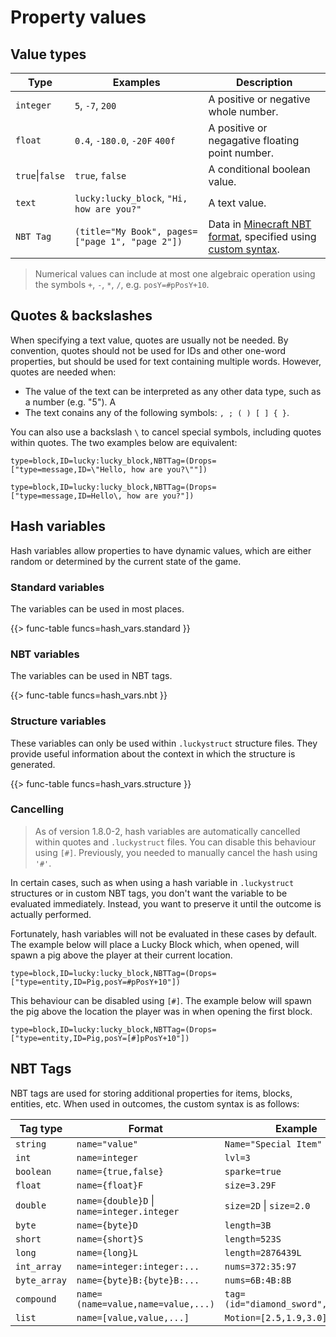 # Property values

## Value types

| Type            | Examples                                        | Description                                                                                                                          |
| --------------- | ----------------------------------------------- | ------------------------------------------------------------------------------------------------------------------------------------ |
| `integer`       | `5`, `-7`, `200`                                | A positive or negative whole number.                                                                                                 |
| `float`         | `0.4`, `-180.0`, `-20F` `400f`                  | A positive or negagative floating point number.                                                                                      |
| `true`\|`false` | `true`, `false`                                 | A conditional boolean value.                                                                                                         |
| `text`          | `lucky:lucky_block`, `"Hi, how are you?"`       | A text value.                                                                                                                        |
| `NBT Tag`       | `(title="My Book", pages=["page 1", "page 2"])` | Data in [Minecraft NBT format](https://minecraft.gamepedia.com/NBT_format), specified using [custom syntax](proprty-types#nbt-tags). |

> Numerical values can include at most one algebraic operation using the symbols `+`, `-`, `*`, `/`, e.g. `posY=#pPosY+10`.

## Quotes \& backslashes

When specifying a text value, quotes are usually not be needed. By convention, quotes should not be used for IDs and other one-word properties, but should be used for text containing multiple words. However, quotes are needed when:

-   The value of the text can be interpreted as any other data type, such as a number (e.g. "5"). A
-   The text conains any of the following symbols: `, ; ( ) [ ] { }`.

You can also use a backslash `\` to cancel special symbols, including quotes within quotes. The two examples below are equivalent:

```
type=block,ID=lucky:lucky_block,NBTTag=(Drops=["type=message,ID=\"Hello, how are you?\""])

type=block,ID=lucky:lucky_block,NBTTag=(Drops=["type=message,ID=Hello\, how are you?"])
```

## Hash variables

Hash variables allow properties to have dynamic values, which are either random or determined by the current state of the game.

### Standard variables

The variables can be used in most places.

{{> func-table funcs=hash_vars.standard }}

### NBT variables

The variables can be used in NBT tags.

{{> func-table funcs=hash_vars.nbt }}

### Structure variables

These variables can only be used within `.luckystruct` structure files. They provide useful information about the context in which the structure is generated.

{{> func-table funcs=hash_vars.structure }}

### Cancelling

> As of version 1.8.0-2, hash variables are automatically cancelled within quotes and `.luckystruct` files. You can disable this behaviour using `[#]`. Previously, you needed to manually cancel the hash using `'#'`.

In certain cases, such as when using a hash variable in `.luckystruct` structures or in custom NBT tags, you don't want the variable to be evaluated immediately. Instead, you want to preserve it until the outcome is actually performed.

Fortunately, hash variables will not be evaluated in these cases by default. The example below will place a Lucky Block which, when opened, will spawn a pig above the player at their current location.

```
type=block,ID=lucky:lucky_block,NBTTag=(Drops=["type=entity,ID=Pig,posY=#pPosY+10"])
```

This behaviour can be disabled using `[#]`. The example below will spawn the pig above the location the player was in when opening the first block.

```
type=block,ID=lucky:lucky_block,NBTTag=(Drops=["type=entity,ID=Pig,posY=[#]pPosY+10"])
```

## NBT Tags

NBT tags are used for storing additional properties for items, blocks, entities, etc. When used in outcomes, the custom syntax is as follows:

| Tag type     | Format                                     | Example                            |
| ------------ | ------------------------------------------ | ---------------------------------- |
| `string`     | `name="value"`                             | `Name="Special Item"`              |
| `int`        | `name=integer`                             | `lvl=3`                            |
| `boolean`    | `name={true,false}`                        | `sparke=true`                      |
| `float`      | `name={float}F`                            | `size=3.29F`                       |
| `double`     | `name={double}D` \| `name=integer.integer` | `size=2D` \| `size=2.0`            |
| `byte`       | `name={byte}D`                             | `length=3B`                        |
| `short`      | `name={short}S`                            | `length=523S`                      |
| `long`       | `name={long}L`                             | `length=2876439L`                  |
| `int_array`  | `name=integer:integer:...`                 | `nums=372:35:97`                   |
| `byte_array` | `name={byte}B:{byte}B:...`                 | `nums=6B:4B:8B`                    |
| `compound`   | `name=(name=value,name=value,...)`         | `tag=(id="diamond_sword",count=2)` |
| `list`       | `name=[value,value,...]`                   | `Motion=[2.5,1.9,3.0]`             |
